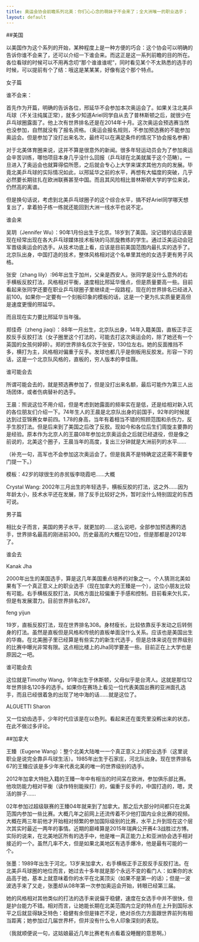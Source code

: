 ```yaml
---
title: 奥运会协会前瞻系列北美：你们心心念的萌妹子不会来了；全大洲唯一的职业选手；
layout: default
---
```


##美国

以美国作为这个系列的开始，某种程度上是一种方便的巧合：这个协会可以明确的告诉你谁不会来了，还可以介绍一下谁会来。而这正是这一系列前瞻的目的所在。各位看球的时候可以不用再念叨“那个谁谁谁呢”，同时看见某个不太熟悉的选手的时候，可以提前有个了结：哦这是某某某，好像有这个那个特点。

女子篇

谁不会来：

首先作为开篇，明确的告诉各位，邢延华不会参加本次奥运会了。如果关注北美乒乓球（不关注纯属正常），就多少知道Ariel同学自从去了普林斯顿之后，就很少在乒乓球圈露面了。他上次有世界排名还是在2014年十月。这次奥运会预选赛当然也没参加，自然就没有了报名资格。（奥运会报名规则，不参加预选赛的不能参加奥运会。但是参加了没打出来名次，最终可以在满足条件的情况下协会报名参赛）

对于北美体育圈来说，这并不算是很意外的新闻。很多年轻运动员会为了参加奥运会辛苦训练，哪怕项目本身几乎没什么回报（乒乓球在北美就属于这个范畴）。一旦进入了奥运会也就算得偿所愿，之后就会专心上大学来谋求其他方向的发展。毕竟北美乒乓球的实际情况如此，以邢延华之前的水平，再想有大幅度的突破，几乎必然要长期驻扎在欧洲联赛甚至中国。而且其风险相比普林斯顿大学的学位来说，仍然高的离谱。

但是换句话说，考虑到北美乒乓球圈子的这个综合水平，搞不好Ariel同学哪天想复出了，拿着拍子练一练就还能回到大洲一线水平也说不定。

谁会来

吴玥（Jennifer Wu）：90年1月份出生于北京。18岁到了美国。没记错的话应该是现在经常出现在各大乒乓球媒体技术板块的马凯旋教练的学生。通过泛美运动会冠军晋级奥运会的选手。从技术功底上看，应该是目前美国范围内最扎实的选手了。北京队出身，中国打造的技术，整体风格相对这个名单里其他的女选手更有男子风格。

张安（zhang lily）:96年出生于加州，父亲是西安人。张同学是没什么意外的右手横板反胶打法，风格相对平衡，速度相比邢延华慢点，但是质量要高一些。目前看起来张同学还要在职业乒乓球圈子里继续走一段路程，现在的世界排名已经进入前100。如果你一定要有一个刻板印象的模板的话，这是一个更为扎实质量更高但是速度更慢的邢延华。

而且现在实力要比邢延华当年强。

郑佳奇（zheng jiaqi）：88年一月出生，北京队出身，14年入籍美国，直板正手正胶反手反胶打法（女子圈里这个打法的，可能去打这次奥运会的，除了她还有一个英国的女孩何婷婷）。郑的世界排名仅次于张安，130位左右。她的反面推挡不多，横打为主，风格相对偏重于反手。发球也都几乎是倒板用反胶发。形容一下的话，这是一个北京队风格的，直板的，穷人版本的李佳薇。

谁可能会去

所谓可能会去的，就是预选赛参加了，但是没打出来名额，最后可能作为第三人出场团体，或者伤病替补的选手。

王晨：照说这位不用介绍，但是考虑到她露面的频率实在是低，还是给相对新入坑的各位朋友们介绍一下。74年生人的王晨是北京队出身的前国手，92年的时候就达到过亚锦赛女单前四。1.78的身高，当年有着相当不错的照顾范围和杀伤力，反手生胶打法。但是后来到了美国之后改了反胶。现如今和各位后生们周旋主要靠的是经验。原本作为北京人的王晨08年参加北京奥运会之后就已经退役，但是像之前说的，北美这个圈子，王晨当年的高度，复出三分钟就是大洲前列的水平……

（补充一句，高军也不会参加这次奥运会了。但是我真不是特确定这还需不需要专门提一下。）

模板：42岁的球很生的赤贫版李晓霞吧……大概

Crystal Wang: 2002年三月出生的年轻选手，横板反胶的打法，这之外……因为年龄太小，技术水平还在发展，除了反手比较好之外，暂时没什么特别固定的东西可说。

男子篇

相比女子而言，美国的男子水平，就更加的……这么说吧，全部参加预选赛的选手，世界排名最高的刚进前300。历史最高的大概在120位，但是那都是2012年了。

谁会去

Kanak Jha

2000年出生的美国选手，算是这几年美国重点培养的对象之一。个人猜测北美如果有下一个真正意义上的职业选手（现在加拿大的王臻是一个），这位小朋友比较有可能。右手横板反胶打法，风格方面比较偏重于手感和控制。目前看来欠扎实，但是有发展潜力。目前世界排名287。

feng yijun

19岁，直板反胶打法，现在世界排名308。身材瘦长，比较依靠反手发动之后转侧身的打法。虽然是直板但是风格和传统的直板单面没什么关系。应该也是美国出生的华裔。在北美圈子里已经算是有些实力的新生代选手，但是总体来说在世界级别的比赛中曝光非常有限。这点相比楼上的Jha同学要差一些。目前正在上大学也是原因之一吧。

谁可能会去

这位就是Timothy Wang，91年出生于休斯顿，父母似乎是台湾人。这就是那位12年世界排名120多的选手。如果你在赛场上看见一位代表美国出赛的亚洲面孔选手，而且已经很着急的出现了地中海的话……就是这位了。

ALGUETTI Sharon

又一位幼齿选手，少年时代应该是在以色列。看起来还在蛋壳里没孵出来的状态，在此不做过多评论。


##加拿大

王臻（Eugene Wang）：整个北美大陆唯一一个真正意义上的职业选手（这里说职业是说完全靠乒乓球生活）。1985年出生于石家庄，河北队出身。现在世界排名67的王臻应该是多少年来代表北美的唯一的世界级别的选手。

2012年加拿大特批入籍的王臻一年中有相当的时间呆在欧洲，参加俱乐部比赛。他攻防能力相对平衡（读作特别能挨打）的，偏重于反手的，中国打造的，嗯，灵活的胖子……

02年参加过超级联赛的王臻04年就来到了加拿大。那之后大部分时间都只在北美范围内参加一些比赛。大概几年之前网上还流传着不少他打国内业余比赛的视频。大概在两三年前他才开始相对频繁的参加国际级别的比赛，水平上升到现在这个层次其实时最近一两年的事情。近期的巅峰算是2015年瑞典公开赛4:3战胜过方博。实际的说来，在北美地区所有的选手中，他是唯一真正能力上和亚洲协会选手相对接近的一个。虽然几率不大，但是如果北美地区有选手爆冷，他是最有可能的一个。

张墨：1989年出生于河北，13岁来加拿大，右手横板正手正胶反手反胶打法。在北美乒乓球圈的地位而言，她过去十多年就是那个永远不变的看门人：如果你的水品高于她，基本上就意味着你的水平在北美顶尖（如果不是第一的话）；但是一波波选手来了又走，张墨却从08年第一次参加奥运会开始，转眼已经第三届。

她的风格相对其他类似的打法的选手来说偏于稳健，速度在女选手中并不很快，但是护台能力不错。相对而言，让她能长期在北美范围内立足的特点在上升到国际水平之后就显得缺乏特色：稳健有余但是锋芒不足，绝对杀伤力方面跟世界前列有相当距离；她参加过几届世界杯，但并没有什么令人印象深刻的表现。

（我就顺便说一句，这姑娘最近几年比赛老有点看着没睡醒的意思啊。）
